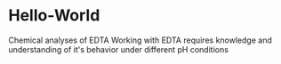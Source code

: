 # Hello-World
Chemical analyses of EDTA
Working with EDTA requires knowledge and understanding of it's behavior under different pH conditions
